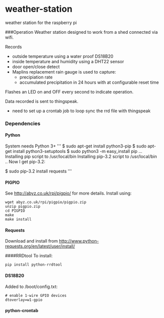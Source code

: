 # weather-station
weather station for the raspberry pi

###Operation
Weather station designed to work from a shed connected via wifi.

Records
  + outside temperature using a water proof DS18B20
  + inside temperature and humidity using a DHT22 sensor
  + door open/close detect
  + Maplins replacement rain gauge is used to capture:
    + precipiation rate
    + accumulated precipitation in 24 hours with at configurable reset time

Flashes an LED on and OFF every second to indicate operation.

Data recorded is sent to thingspeak.
 + need to set up a crontab job to loop sync the rrd file with thingspeak

### Dependencies

#### Python
System needs Python 3+
'''
$ sudo apt-get install python3-pip
$ sudo apt-get install python3-setuptools
$ sudo python3 -m easy_install pip
...
Installing pip script to /usr/local/bin
Installing pip-3.2 script to /usr/local/bin
.. Now I get pip-3.2:

$ sudo pip-3.2 install requests
'''


#### PIGPIO
See http://abyz.co.uk/rpi/pigpio/ for more details.
Install using:
```
wget abyz.co.uk/rpi/pigpio/pigpio.zip
unzip pigpio.zip
cd PIGPIO
make
make install
```

#### Requests
Download and install from http://www.python-requests.org/en/latest/user/install/

####RRDtool
To install:
```
pip install python-rrdtool
```

#### DS18B20
Added to /boot/config.txt:
```
# enable 1-wire GPIO devices
dtoverlay=w1-gpio
```

#### python-crontab
